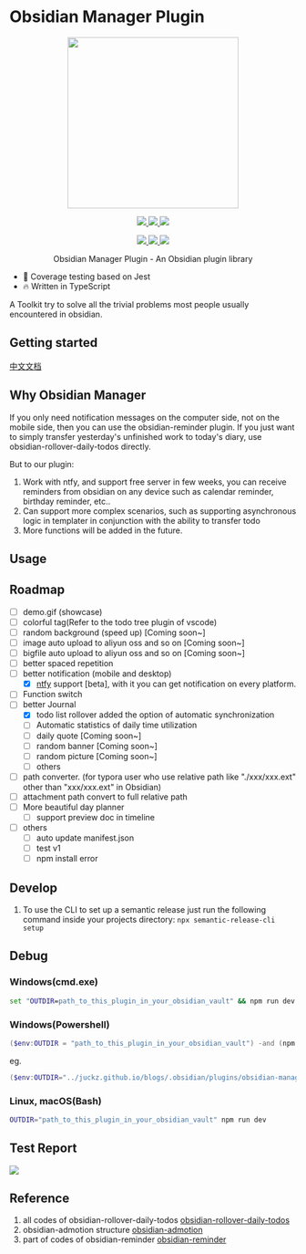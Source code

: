 # Obsidian Manager Plugin

<p align="center">
  <img width="300px" src="https://avatars.githubusercontent.com/u/65011256?s=280&v=4">
</p>

<p align="center">
  <a href="https://github.com/semantic-release/semantic-release">
    <img src="https://img.shields.io/badge/%20%20%F0%9F%93%A6%F0%9F%9A%80-semantic--release-e10079.svg">
  </a>
  <a href="https://npmcharts.com/compare/obsidian-manager?minimal=true">
    <img src="https://img.shields.io/npm/dm/obsidian-manager.svg">
  </a>
  <a href="https://codecov.io/gh/JuckZ/obsidian-manager" >
    <img src="https://codecov.io/gh/JuckZ/obsidian-manager/branch/master/graph/badge.svg?token=D6DI2HRC5Q"/>
  </a>
  <br>
</p>

<p align="center">
  <a href="https://www.npmjs.org/package/obsidian-manager">
    <img src="https://img.shields.io/npm/v/obsidian-manager/latest.svg">
  </a>
  <a href="https://www.npmjs.org/package/obsidian-manager">
    <img src="https://img.shields.io/npm/v/obsidian-manager/next.svg">
  </a>
  <a href="https://www.npmjs.org/package/obsidian-manager">
    <img src="https://img.shields.io/npm/v/obsidian-manager/beta.svg">
  </a>
</p>

<p align="center">Obsidian Manager Plugin - An Obsidian plugin library</p>

- 💪 Coverage testing based on Jest
- 🔥 Written in TypeScript

A Toolkit try to solve all the trivial problems most people usually encountered in obsidian.

## Getting started

[中文文档](./README_cn.md)

## Why Obsidian Manager

If you only need notification messages on the computer side, not on the mobile side, then you can use the obsidian-reminder plugin.
If you just want to simply transfer yesterday's unfinished work to today's diary, use obsidian-rollover-daily-todos directly.

But to our plugin:

1. Work with ntfy, and support free server in few weeks, you can receive reminders from obsidian on any device such as calendar reminder, birthday reminder, etc..
2. Can support more complex scenarios, such as supporting asynchronous logic in templater in conjunction with the ability to transfer todo
3. More functions will be added in the future.

## Usage

## Roadmap

- [ ] demo.gif (showcase)
- [ ] colorful tag(Refer to the todo tree plugin of vscode)
- [ ] random background (speed up) [Coming soon~]
- [ ] image auto upload to aliyun oss and so on [Coming soon~]
- [ ] bigfile auto upload to aliyun oss and so on [Coming soon~]
- [ ] better spaced repetition
- [ ] better notification (mobile and desktop)
  - [x] [ntfy](https://ntfy.sh/docs/) support [beta], with it you can get notification on every platform.
- [ ] Function switch
- [ ] better Journal
  - [x] todo list rollover added the option of automatic synchronization
  - [ ] Automatic statistics of daily time utilization
  - [ ] daily quote [Coming soon~]
  - [ ] random banner [Coming soon~]
  - [ ] random picture [Coming soon~]
  - [ ] others
- [ ] path converter. (for typora user who use relative path like "./xxx/xxx.ext" other than "xxx/xxx.ext" in Obsidian)
- [ ] attachment path convert to full relative path
- [ ] More beautiful day planner
  - [ ] support preview doc in timeline
- [ ] others
  - [ ] auto update manifest.json
  - [ ] test v1
  - [ ] npm install error

## Develop

1. To use the CLI to set up a semantic release just run the following command inside your projects directory: `npx semantic-release-cli setup`

## Debug

### Windows(cmd.exe)

```cmd
set "OUTDIR=path_to_this_plugin_in_your_obsidian_vault" && npm run dev
```

### Windows(Powershell)

```powershell
($env:OUTDIR = "path_to_this_plugin_in_your_obsidian_vault") -and (npm run dev)
```

eg.

```powershell
($env:OUTDIR="../juckz.github.io/blogs/.obsidian/plugins/obsidian-manager") -and (npm run dev)
```

### Linux, macOS(Bash)

```bash
OUTDIR="path_to_this_plugin_in_your_obsidian_vault" npm run dev
```

## Test Report

<img src="https://codecov.io/gh/JuckZ/obsidian-manager/branch/master/graphs/sunburst.svg?token=D6DI2HRC5Q"/>

## Reference

1. all codes of obsidian-rollover-daily-todos [obsidian-rollover-daily-todos](https://github.com/lumoe/obsidian-rollover-daily-todos)
2. obsidian-admotion structure [obsidian-admotion](https://github.com/valentine195/obsidian-admonition)
3. part of codes of obsidian-reminder [obsidian-reminder](https://github.com/uphy/obsidian-reminder)
